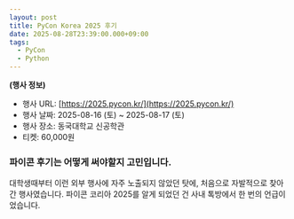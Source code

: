 ```yaml
---
layout: post
title: PyCon Korea 2025 후기
date: 2025-08-28T23:39:00.000+09:00
tags:
  - PyCon
  - Python
---
```

**(행사 정보)**
- 행사 URL: [https://2025.pycon.kr/](https://2025.pycon.kr/)
- 행사 날짜: 2025-08-16 (토) ~ 2025-08-17 (토)
- 행사 장소: 동국대학교 신공학관
- 티켓: 60,000원

### 파이콘 후기는 어떻게 써야할지 고민입니다.

대학생때부터 이런 외부 행사에 자주 노출되지 않았던 탓에, 처음으로 자발적으로 찾아간 행사였습니다. 파이콘 코리아 2025를 알게 되었던 건 사내 톡방에서 한 번의 언급이었습니다.
